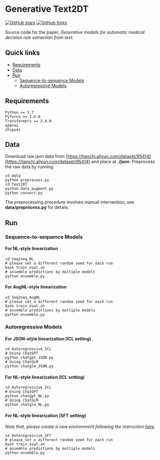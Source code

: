 # Generative Text2DT
[![GitHub stars](https://img.shields.io/github/stars/Stardust-hyx/Generative_Text2DT?style=flat-square)](https://github.com/Stardust-hyx/Generative_Text2DT/stargazers)
[![GitHub forks](https://img.shields.io/github/forks/Stardust-hyx/Generative_Text2DT?style=flat-square&color=blueviolet)](https://github.com/Stardust-hyx/Generative_Text2DT/network/members)

Source code for the paper, *Generative models for automatic medical decision rule extraction from text*.

## Quick links

- [Requirements](#requirements)
- [Data](#data)
- [Run](#run)
  - [Sequence-to-sequence Models](#sequence-to-sequence-models)
  - [Autoregressive Models](#autoregressive-models)

## Requirements
```
Python >= 3.7   
PyTorch >= 1.6.0 
Transformers == 3.4.0
openai
zhipuai
```

## Data
Download raw json data from [https://tianchi.aliyun.com/dataset/95414](https://tianchi.aliyun.com/dataset/95414) and place at **./json**. Preprocess the raw data by running
```shell
cd data
python preprocess.py
cd Text2DT
python data_augment.py
python convert.py
```
The preprocessing procedure involves manual intervention, see **data/preprocess.py** for details.

## Run

### Sequence-to-sequence Models
#### For NL-style linearization
```shell
cd Seq2seq_NL
# please set a different random seed for each run
bash train_eval.sh
# assemble predictions by multiple models
python ensemble.py
```

#### For AugNL-style linearization
```shell
cd Seq2seq_AugNL
# please set a different random seed for each run
bash train_eval.sh
# assemble predictions by multiple models
python ensemble.py
```

### Autoregressive Models

#### For JSON-style linearization (ICL setting)
```shell
cd Autoregressive_ICL
# Using ChatGPT
python chatgpt_JSON.py
# Using ChatGLM
python chatglm_JSON.py
```

#### For NL-style linearization (ICL setting)
```shell
cd Autoregressive_ICL
# Using ChatGPT
python chatgpt_NL.py
# Using ChatGLM
python chatglm_NL.py
```

#### For NL-style linearization (SFT setting)
*Note that, please create a new environment following the instruction [here](https://github.com/Stardust-hyx/Instruction_Tuning).*
```shell
cd Autoregressive_SFT
# please set a different random seed for each run
bash train_eval.sh
# assemble predictions by multiple models
python ensemble.py
```
